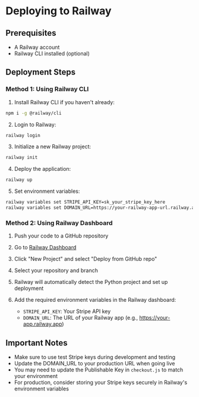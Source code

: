 # Deploying to Railway

## Prerequisites
- A Railway account
- Railway CLI installed (optional)

## Deployment Steps

### Method 1: Using Railway CLI

1. Install Railway CLI if you haven't already:
```bash
npm i -g @railway/cli
```

2. Login to Railway:
```bash
railway login
```

3. Initialize a new Railway project:
```bash
railway init
```

4. Deploy the application:
```bash
railway up
```

5. Set environment variables:
```bash
railway variables set STRIPE_API_KEY=sk_your_stripe_key_here
railway variables set DOMAIN_URL=https://your-railway-app-url.railway.app
```

### Method 2: Using Railway Dashboard

1. Push your code to a GitHub repository

2. Go to [Railway Dashboard](https://railway.app/dashboard)

3. Click "New Project" and select "Deploy from GitHub repo"

4. Select your repository and branch

5. Railway will automatically detect the Python project and set up deployment

6. Add the required environment variables in the Railway dashboard:
   - `STRIPE_API_KEY`: Your Stripe API key
   - `DOMAIN_URL`: The URL of your Railway app (e.g., https://your-app.railway.app)

## Important Notes

- Make sure to use test Stripe keys during development and testing
- Update the DOMAIN_URL to your production URL when going live
- You may need to update the Publishable Key in `checkout.js` to match your environment
- For production, consider storing your Stripe keys securely in Railway's environment variables